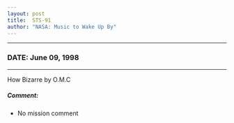 ```yaml
---
layout: post
title:  STS-91
author: "NASA: Music to Wake Up By"
---
```


----
### DATE: June 09, 1998
----
How Bizarre by O.M.C

##### Comment:
* No mission comment
